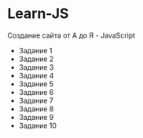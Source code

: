 # Learn-JS
Создание сайта от А до Я - JavaScript

- Задание 1
- Задание 2
- Задание 3
- Задание 4
- Задание 5
- Задание 6
- Задание 7
- Задание 8
- Задание 9
- Задание 10